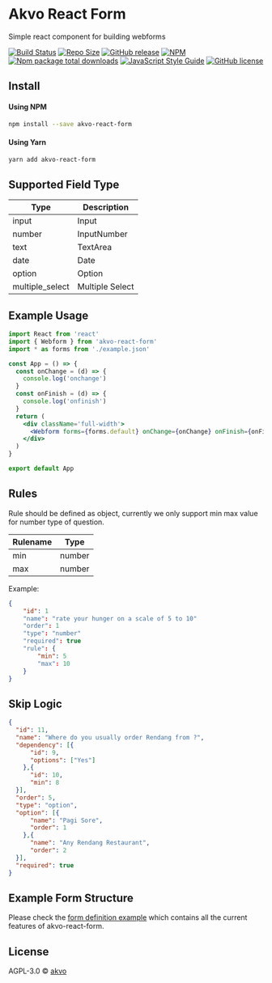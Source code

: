 # Akvo React Form

Simple react component for building webforms

[![Build Status](https://akvo.semaphoreci.com/badges/akvo-react-form/branches/main.svg?style=shields)](https://akvo.semaphoreci.com/projects/akvo-react-form) [![Repo Size](https://img.shields.io/github/repo-size/akvo/akvo-react-form)](https://img.shields.io/github/repo-size/akvo/akvo-react-form) [![GitHub release](https://img.shields.io/github/release/akvo/akvo-react-form.svg)](https://GitHub.com/akvo/akvo-react-form/releases/) [![NPM](https://img.shields.io/npm/v/akvo-react-form.svg)](https://www.npmjs.com/package/akvo-react-form) [![Npm package total downloads](https://badgen.net/npm/dt/akvo-react-form)](https://npmjs.com/package/akvo-react-form) [![JavaScript Style Guide](https://img.shields.io/badge/code_style-standard-brightgreen.svg)](https://standardjs.com) [![GitHub license](https://img.shields.io/github/license/akvo/akvo-react-form.svg)](https://github.com/akvo/akvo-react-form/blob/main/LICENSE)

## Install

#### Using NPM

```bash
npm install --save akvo-react-form
```
#### Using Yarn
```bash
yarn add akvo-react-form
```

## Supported Field Type

| Type | Description |
|------|------ |
| input | Input |
| number | InputNumber |
| text | TextArea |
| date | Date |
| option | Option |
| multiple_select | Multiple Select |

## Example Usage

```jsx
import React from 'react'
import { Webform } from 'akvo-react-form'
import * as forms from './example.json'

const App = () => {
  const onChange = (d) => {
    console.log('onchange')
  }
  const onFinish = (d) => {
    console.log('onfinish')
  }
  return (
    <div className='full-width'>
      <Webform forms={forms.default} onChange={onChange} onFinish={onFinish} />
    </div>
  )
}

export default App
```

## Rules

Rule should be defined as object, currently we only support min max value for number type of question.

| Rulename | Type |
|------|------ |
| min | number |
| max | number |

Example:

```json
{
    "id": 1
    "name": "rate your hunger on a scale of 5 to 10"
    "order": 1
    "type": "number"
    "required": true
    "rule": {
        "min": 5
        "max": 10
    }
}
```

## Skip Logic

```json
{
  "id": 11,
  "name": "Where do you usually order Rendang from ?",
  "dependency": [{
      "id": 9,
      "options": ["Yes"]
    },{
      "id": 10,
      "min": 8
  }],
  "order": 5,
  "type": "option",
  "option": [{
      "name": "Pagi Sore",
      "order": 1
    },{
      "name": "Any Rendang Restaurant",
      "order": 2
  }],
  "required": true
}
```

## Example Form Structure

Please check the [form definition example](https://github.com/akvo/akvo-react-form/blob/v1.2.1/example/src/example.json) which contains all the current features of akvo-react-form.


## License

AGPL-3.0 © [akvo](https://github.com/akvo)
